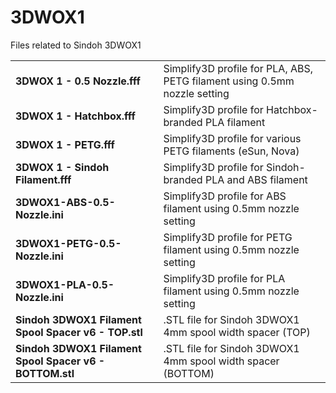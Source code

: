 # 3DWOX1
Files related to Sindoh 3DWOX1

|||
|-|-|
|__3DWOX 1 - 0.5 Nozzle.fff__|Simplify3D profile for PLA, ABS, PETG filament using 0.5mm nozzle setting|
|__3DWOX 1 - Hatchbox.fff__|Simplify3D profile for Hatchbox-branded PLA filament|
|__3DWOX 1 - PETG.fff__|Simplify3D profile for various PETG filaments (eSun, Nova)|
|__3DWOX 1 - Sindoh Filament.fff__|Simplify3D profile for Sindoh-branded PLA and ABS filament|
|__3DWOX1-ABS-0.5-Nozzle.ini__|Simplify3D profile for ABS filament using 0.5mm nozzle setting|
|__3DWOX1-PETG-0.5-Nozzle.ini__|Simplify3D profile for PETG filament using 0.5mm nozzle setting|
|__3DWOX1-PLA-0.5-Nozzle.ini__|Simplify3D profile for PLA filament using 0.5mm nozzle setting|
|__Sindoh 3DWOX1 Filament Spool Spacer v6 - TOP.stl__|.STL file for Sindoh 3DWOX1 4mm spool width spacer (TOP)|
|__Sindoh 3DWOX1 Filament Spool Spacer v6 - BOTTOM.stl__|.STL file for Sindoh 3DWOX1 4mm spool width spacer (BOTTOM)|

